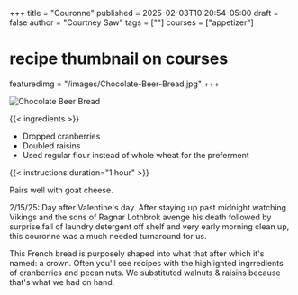 +++
title = "Couronne"
published = 2025-02-03T10:20:54-05:00
draft = false
author = "Courtney Saw"
tags = [""]
courses = ["appetizer"]
# recipe thumbnail on courses
featuredimg = "/images/Chocolate-Beer-Bread.jpg"
+++

<!-- image used on the recipe schema -->
![Chocolate Beer Bread](/images/Chocolate-Beer-Bread.jpg)

{{< ingredients >}}

* Dropped cranberries
* Doubled raisins
* Used regular flour instead of whole wheat for the preferment


{{< instructions duration="1 hour" >}}

Pairs well with goat cheese.

2/15/25: Day after Valentine's day. After staying up past midnight watching Vikings and the sons of Ragnar Lothbrok avenge his death followed by surprise fall of laundry detergent off shelf and very early morning clean up, this couronne was a much needed turnaround for us.

This French bread is purposely shaped into what that after which it's named: a crown. Often you'll see recipes with the highlighted ingrredients of cranberries and pecan nuts. We substituted walnuts & raisins because that's what we had on hand.
